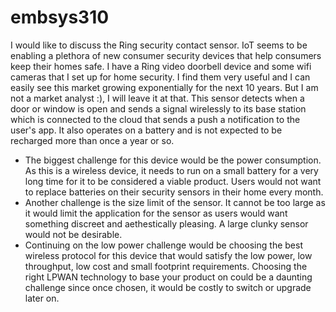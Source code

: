 # embsys310

I would like to discuss the Ring security contact sensor. IoT seems to be enabling a plethora of new consumer security devices that help consumers keep their homes safe. I have a Ring video doorbell device and some wifi cameras that I set up for home security.
I find them very useful and I can easily see this market growing exponentially for the next 10 years. But I am not a market analyst :), I will leave it at that.
This sensor detects when a door or window is open and sends a signal wirelessly to its base station which is connected to the cloud that sends a push a notification to the user's app.
It also operates on a battery and is not expected to be recharged more than once a year or so.

- The biggest challenge for this device would be the power consumption. As this is a wireless device, it needs to run on a small battery for a very long time for it to be considered a viable product.  Users would not want to replace batteries on their security sensors in their home every month.
- Another challenge is the size limit of the sensor. It cannot be too large as it would limit the application for the sensor as users would want something discreet and aethestically pleasing. A large clunky sensor would not be desirable.
- Continuing on the low power challenge would be choosing the best wireless protocol for this device that would satisfy the low power, low throughput, low cost and small footprint requirements. Choosing the right LPWAN technology to base your product on could be a daunting challenge since once chosen, it would be costly to switch or upgrade later on.
